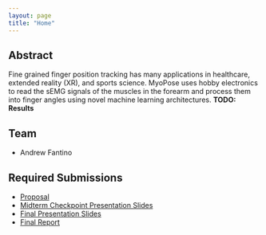 ```yaml
---
layout: page
title: "Home"
---
```


## Abstract

<!--**Provide a brief overview of the project objectives, approach, and
results.**-->

Fine grained finger position tracking has many applications in healthcare,
extended reality (XR), and sports science. MyoPose uses hobby electronics to
read the sEMG signals of the muscles in the forearm and process them into
finger angles using novel machine learning architectures. **TODO: Results**

## Team

* Andrew Fantino

## Required Submissions

* [Proposal](proposal)
* [Midterm Checkpoint Presentation Slides](media/slides/project_proposal_slides.pdf)
* [Final Presentation Slides](http://)
* [Final Report](report)